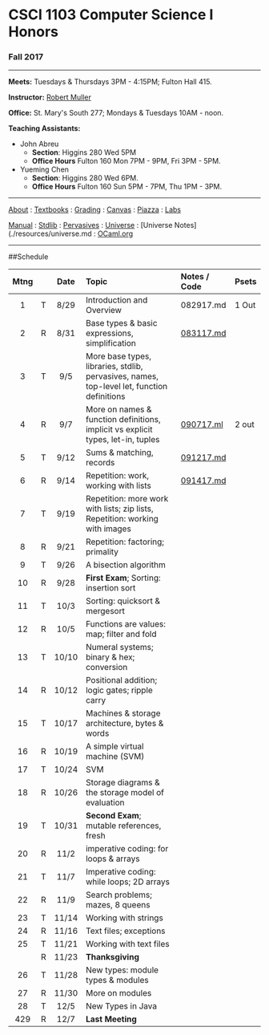 # CSCI 1103 Computer Science I Honors

### Fall 2017

---

**Meets:** Tuesdays & Thursdays 3PM - 4:15PM; Fulton Hall 415.

**Instructor:** [Robert Muller](http://www.cs.bc.edu/~muller/)

**Office:** St. Mary's South 277; Mondays & Tuesdays 10AM - noon.

**Teaching Assistants:**

+ John Abreu
  + **Section**: Higgins 280 Wed 5PM
  + **Office Hours** Fulton 160 Mon 7PM - 9PM, Fri 3PM - 5PM.
+ Yueming Chen
  + **Section**: Higgins 280 Wed 6PM.
  + **Office Hours** Fulton 160 Sun 5PM - 7PM, Thu 1PM - 3PM.


---

[About](resources/about.md) : [Textbooks](resources/textbooks.md) : [Grading](resources/grading.md) : [Canvas](https://bostoncollege.instructure.com/courses/1579254/gradebook)  : [Piazza](https://piazza.com/class/j6pep61xju0m5) : [Labs](resources/labs.md) 

[Manual](http://caml.inria.fr/pub/docs/manual-ocaml/index.html) : [Stdlib](http://caml.inria.fr/pub/docs/manual-ocaml/stdlib.html) : [Pervasives](http://caml.inria.fr/pub/docs/manual-ocaml/libref/Pervasives.html) : [Universe](http://www.is.ocha.ac.jp/~asai/Universe/en/) : [Universe Notes](./resources/universe.md : [OCaml.org](https://ocaml.org/)

---

##Schedule

| Mtng |      | Date  | Topic                                    | Notes / Code                   | Psets |
| :--: | :--: | :---: | :--------------------------------------- | :----------------------------- | :---- |
|  1   |  T   | 8/29  | Introduction and Overview                | 082917.md                      | 1 Out |
|  2   |  R   | 8/31  | Base types & basic expressions, simplification | [083117.md](./notes/083117.md) |       |
|  3   |  T   |  9/5  | More base types, libraries, stdlib, pervasives, names, top-level let, function definitions |                                |       |
|  4   |  R   |  9/7  | More on names & function definitions, implicit vs explicit types, let-in, tuples | [090717.ml](./code/090717.ml)  | 2 out |
|  5   |  T   | 9/12  | Sums & matching, records                 | [091217.md](./notes/091217.md) |       |
|  6   |  R   | 9/14  | Repetition: work, working with lists     | [091417.md](./notes/091417.md) |       |
|  7   |  T   | 9/19  | Repetition: more work with lists; zip lists, Repetition: working with images |                                |       |
|  8   |  R   | 9/21  | Repetition: factoring; primality         |                                |       |
|  9   |  T   | 9/26  | A bisection algorithm                    |                                |       |
|  10  |  R   | 9/28  | **First Exam**; Sorting: insertion sort  |                                |       |
|  11  |  T   | 10/3  | Sorting: quicksort & mergesort           |                                |       |
|  12  |  R   | 10/5  | Functions are values: map; filter and fold |                                |       |
|  13  |  T   | 10/10 | Numeral systems; binary & hex; conversion |                                |       |
|  14  |  R   | 10/12 | Positional addition; logic gates; ripple carry |                                |       |
|  15  |  T   | 10/17 | Machines & storage architecture, bytes & words |                                |       |
|  16  |  R   | 10/19 | A simple virtual machine (SVM)           |                                |       |
|  17  |  T   | 10/24 | SVM                                      |                                |       |
|  18  |  R   | 10/26 | Storage diagrams & the storage model of evaluation |                                |       |
|  19  |  T   | 10/31 | **Second Exam**; mutable references, fresh |                                |       |
|  20  |  R   | 11/2  | imperative coding: for loops & arrays    |                                |       |
|  21  |  T   | 11/7  | Imperative coding: while loops; 2D arrays |                                |       |
|  22  |  R   | 11/9  | Search problems; mazes, 8 queens         |                                |       |
|  23  |  T   | 11/14 | Working with strings                     |                                |       |
|  24  |  R   | 11/16 | Text files; exceptions                   |                                |       |
|  25  |  T   | 11/21 | Working with text files                  |                                |       |
|      |  R   | 11/23 | **Thanksgiving**                         |                                |       |
|  26  |  T   | 11/28 | New types: module types & modules        |                                |       |
|  27  |  R   | 11/30 | More on modules                          |                                |       |
|  28  |  T   | 12/5  | New Types in Java                        |                                |       |
| 429  |  R   | 12/7  | **Last Meeting**                         |                                |       |




